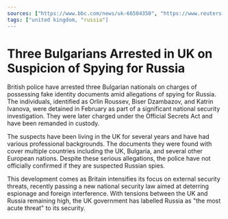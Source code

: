 ```yaml
---
sources: ["https://www.bbc.com/news/uk-66504350", "https://www.reuters.com/world/suspected-russian-spies-arrested-britain-bbc-reports-2023-08-15/"]
tags: ["united kingdom, "russia"]
---
```

# Three Bulgarians Arrested in UK on Suspicion of Spying for Russia

British police have arrested three Bulgarian nationals on charges of possessing fake identity documents amid allegations of spying for Russia. The individuals, identified as Orlin Roussev, Biser Dzambazov, and Katrin Ivanova, were detained in February as part of a significant national security investigation. They were later charged under the Official Secrets Act and have been remanded in custody.

The suspects have been living in the UK for several years and have had various professional backgrounds. The documents they were found with cover multiple countries including the UK, Bulgaria, and several other European nations. Despite these serious allegations, the police have not officially confirmed if they are suspected Russian spies.

This development comes as Britain intensifies its focus on external security threats, recently passing a new national security law aimed at deterring espionage and foreign interference. With tensions between the UK and Russia remaining high, the UK government has labelled Russia as "the most acute threat" to its security.